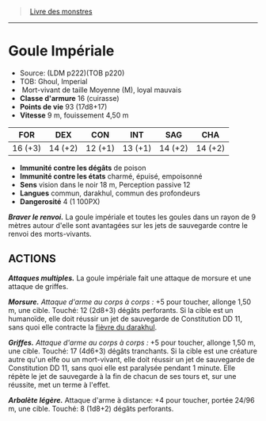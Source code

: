 ﻿> [Livre des monstres](tome_of_beasts_old.md)

---

# Goule Impériale

- Source: (LDM p222)(TOB p220)
- TOB: Ghoul, Imperial
-  Mort-vivant de taille Moyenne (M), loyal mauvais
- **Classe d'armure** 16 (cuirasse)
- **Points de vie** 93 (17d8+17)
- **Vitesse** 9 m, fouissement 4,50 m

|FOR|DEX|CON|INT|SAG|CHA|
|---|---|---|---|---|---|
|16 (+3)|14 (+2)|12 (+1)|13 (+1)|14 (+2)|14 (+2)|

- **Immunité contre les dégâts** de poison
- **Immunité contre les états** charmé, épuisé, empoisonné
- **Sens** vision dans le noir 18 m, Perception passive 12
- **Langues** commun, darakhul, commun des profondeurs
- **Dangerosité** 4 (1 100PX)

**_Braver le renvoi._** La goule impériale et toutes les goules dans un rayon de 9 mètres autour d'elle sont avantagées sur les jets de sauvegarde contre le renvoi des morts-vivants.

## ACTIONS

**_Attaques multiples._** La goule impériale fait une attaque de morsure et une attaque de griffes.

**_Morsure._** _Attaque d'arme au corps à corps :_ +5 pour toucher, allonge 1,50 m, une cible. Touché: 12 (2d8+3) dégâts perforants. Si la cible est un humanoïde, elle doit réussir un jet de sauvegarde de Constitution DD 11, sans quoi elle contracte la [fièvre du darakhul](tome_of_beasts_fievre_du_darakhul.md).

**_Griffes._** _Attaque d'arme au corps à corps :_ +5 pour toucher, allonge 1,50 m, une cible. Touché: 17 (4d6+3) dégâts tranchants. Si la cible est une créature autre qu'un elfe ou un mort-vivant, elle doit réussir un jet de sauvegarde de Constitution DD 11, sans quoi elle est paralysée pendant 1 minute. Elle répète le jet de sauvegarde à la fin de chacun de ses tours et, sur une réussite, met un terme à l'effet.

**_Arbalète légère._** Attaque d'arme à distance: +4 pour toucher, portée 24/96 m, une cible. Touché: 8 (1d8+2) dégâts perforants.

